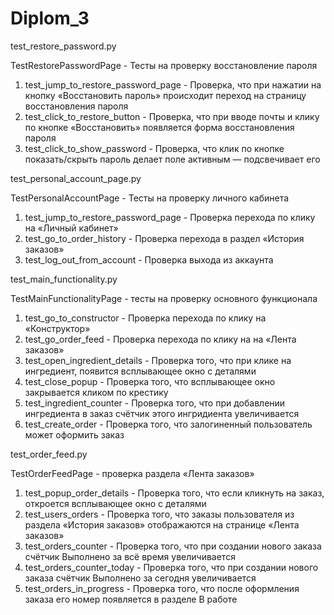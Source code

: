 # Diplom_3

test_restore_password.py

TestRestorePasswordPage - Тесты на проверку восстановление пароля
1. test_jump_to_restore_password_page - Проверка, что при нажатии на кнопку «Восстановить пароль» происходит переход на 
страницу восстановления пароля
2. test_click_to_restore_button - Проверка, что при вводе почты и клику по кнопке «Восстановить» появляется форма 
восстановления пароля
3. test_click_to_show_password - Проверка, что клик по кнопке показать/скрыть пароль делает поле активным — подсвечивает его

test_personal_account_page.py

TestPersonalAccountPage - Тесты на проверку личного кабинета
1. test_jump_to_restore_password_page - Проверка перехода по клику на «Личный кабинет»
2. test_go_to_order_history - Проверка перехода в раздел «История заказов»
3. test_log_out_from_account - Проверка выхода из аккаунта

test_main_functionality.py

TestMainFunctionalityPage - тесты на проверку основного функционала

1. test_go_to_constructor - Проверка перехода по клику на «Конструктор»
2. test_go_order_feed - Проверка перехода по клику на на «Лента заказов»
3. test_open_ingredient_details - Проверка того, что при клике на ингредиент, появится всплывающее окно с деталями
4. test_close_popup - Проверка того, что всплывающее окно закрывается кликом по крестику
5. test_ingredient_counter - Проверка того, что при добавлении ингредиента в заказ счётчик этого ингридиента увеличивается
6. test_create_order - Проверка того, что залогиненный пользователь может оформить заказ

test_order_feed.py

TestOrderFeedPage - проверка раздела «Лента заказов»

1. test_popup_order_details - Проверка того, что если кликнуть на заказ, откроется всплывающее окно с деталями
2. test_users_orders - Проверка того, что заказы пользователя из раздела «История заказов» отображаются на странице «Лента заказов»
3. test_orders_counter - Проверка того, что при создании нового заказа счётчик Выполнено за всё время увеличивается
4. test_orders_counter_today - Проверка того, что при создании нового заказа счётчик Выполнено за сегодня увеличивается
5. test_orders_in_progress - Проверка того, что после оформления заказа его номер появляется в разделе В работе

